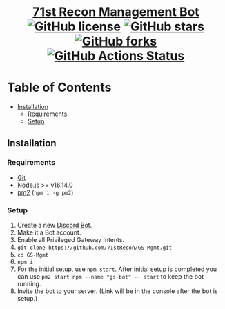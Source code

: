 <div align="center">
<h1><a href="https://71strecon.net/discord">71st Recon Management Bot</a><br>
<a href="https://github.com/71stRecon/GS-Mgmt"><img alt="GitHub license" src="https://img.shields.io/github/license/71stRecon/GS-Mgmt"></a>
<a href="https://github.com/71stRecon/GS-Mgmt/stargazers"><img alt="GitHub stars" src="https://img.shields.io/github/stars/71stRecon/GS-Mgmt"></a>
<a href="https://github.com/71stRecon/GS-Mgmt/network"><img alt="GitHub forks" src="https://img.shields.io/github/forks/71stRecon/GS-Mgmt"></a>
<a href="https://github.com/71stRecon/GS-Mgmt/actions/workflows/linter.yml"><img alt="GitHub Actions Status" src="https://github.com/71stRecon/GS-Mgmt/actions/workflows/linter.yml/badge.svg"></a>
</h1></div>

# Table of Contents <!-- omit in toc -->
- [Installation](#installation)
  - [Requirements](#requirements)
  - [Setup](#setup)

## Installation  

### Requirements  
- [Git](https://git-scm.com/)
- [Node.js](https://nodejs.org/) >= v16.14.0
- [pm2](https://www.npmjs.com/package/pm2) (`npm i -g pm2`)

### Setup  
1. Create a new [Discord Bot](https://discord.com/developers/applications).
2. Make it a Bot account.
3. Enable all Privileged Gateway Intents.
4. `git clone https://github.com/71stRecon/GS-Mgmt.git`
5. `cd GS-Mgmt`
6. `npm i`
7. For the initial setup, use `npm start`. After initial setup is completed you can use `pm2 start npm --name "gs-bot" -- start` to keep the bot running.
8. Invite the bot to your server. (Link will be in the console after the bot is setup.)
